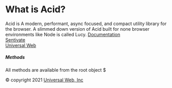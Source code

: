 # What is Acid?

Acid is A modern, performant, async focused, and compact utility library for the browser.
A slimmed down version of Acid built for none browser environments like Node is called Lucy.
[Documentation](https://acidjs.com)  
[Sentivate](https://sentivate.com)  
[Universal Web](https://universalweb.io)

##### Methods

All methods are available from the root object \$

© copyright 2021 [Universal Web, Inc](https://universalweb.io)
